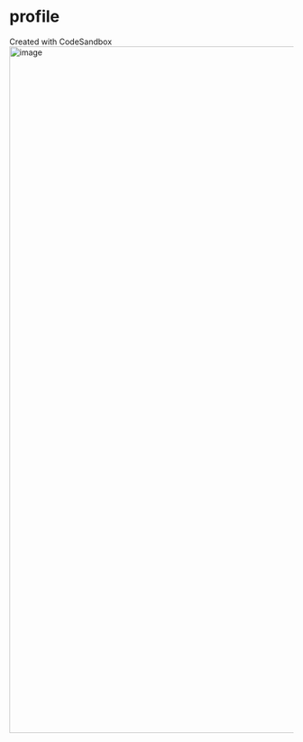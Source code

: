 # profile
Created with CodeSandbox
<img width="1217" alt="image" src="https://user-images.githubusercontent.com/51490169/214323576-45783828-dd79-4eab-9cd3-88a8529f83c7.png">
